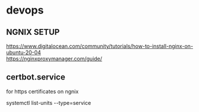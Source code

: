 # devops


## NGNIX SETUP

https://www.digitalocean.com/community/tutorials/how-to-install-nginx-on-ubuntu-20-04  
https://nginxproxymanager.com/guide/

## certbot.service
 for https certificates on ngnix
 
 systemctl list-units --type=service

